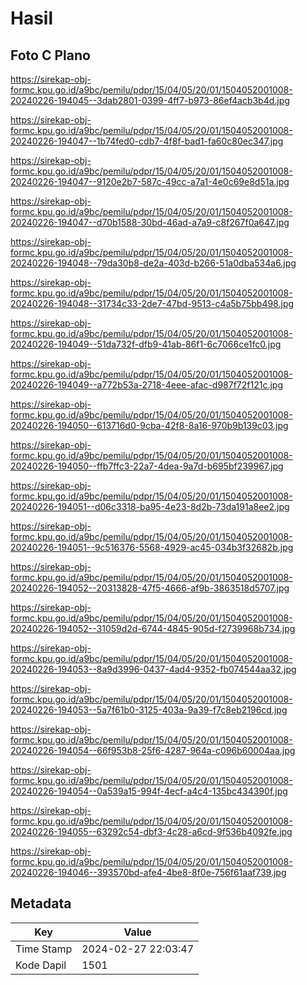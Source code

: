 # Hasil

## Foto C Plano

https://sirekap-obj-formc.kpu.go.id/a9bc/pemilu/pdpr/15/04/05/20/01/1504052001008-20240226-194045--3dab2801-0399-4ff7-b973-86ef4acb3b4d.jpg

https://sirekap-obj-formc.kpu.go.id/a9bc/pemilu/pdpr/15/04/05/20/01/1504052001008-20240226-194047--1b74fed0-cdb7-4f8f-bad1-fa60c80ec347.jpg

https://sirekap-obj-formc.kpu.go.id/a9bc/pemilu/pdpr/15/04/05/20/01/1504052001008-20240226-194047--9120e2b7-587c-49cc-a7a1-4e0c69e8d51a.jpg

https://sirekap-obj-formc.kpu.go.id/a9bc/pemilu/pdpr/15/04/05/20/01/1504052001008-20240226-194047--d70b1588-30bd-46ad-a7a9-c8f267f0a647.jpg

https://sirekap-obj-formc.kpu.go.id/a9bc/pemilu/pdpr/15/04/05/20/01/1504052001008-20240226-194048--79da30b8-de2a-403d-b266-51a0dba534a6.jpg

https://sirekap-obj-formc.kpu.go.id/a9bc/pemilu/pdpr/15/04/05/20/01/1504052001008-20240226-194048--31734c33-2de7-47bd-9513-c4a5b75bb498.jpg

https://sirekap-obj-formc.kpu.go.id/a9bc/pemilu/pdpr/15/04/05/20/01/1504052001008-20240226-194049--51da732f-dfb9-41ab-86f1-6c7066ce1fc0.jpg

https://sirekap-obj-formc.kpu.go.id/a9bc/pemilu/pdpr/15/04/05/20/01/1504052001008-20240226-194049--a772b53a-2718-4eee-afac-d987f72f121c.jpg

https://sirekap-obj-formc.kpu.go.id/a9bc/pemilu/pdpr/15/04/05/20/01/1504052001008-20240226-194050--613716d0-9cba-42f8-8a16-970b9b139c03.jpg

https://sirekap-obj-formc.kpu.go.id/a9bc/pemilu/pdpr/15/04/05/20/01/1504052001008-20240226-194050--ffb7ffc3-22a7-4dea-9a7d-b695bf239967.jpg

https://sirekap-obj-formc.kpu.go.id/a9bc/pemilu/pdpr/15/04/05/20/01/1504052001008-20240226-194051--d06c3318-ba95-4e23-8d2b-73da191a8ee2.jpg

https://sirekap-obj-formc.kpu.go.id/a9bc/pemilu/pdpr/15/04/05/20/01/1504052001008-20240226-194051--9c516376-5568-4929-ac45-034b3f32682b.jpg

https://sirekap-obj-formc.kpu.go.id/a9bc/pemilu/pdpr/15/04/05/20/01/1504052001008-20240226-194052--20313828-47f5-4666-af9b-3863518d5707.jpg

https://sirekap-obj-formc.kpu.go.id/a9bc/pemilu/pdpr/15/04/05/20/01/1504052001008-20240226-194052--31059d2d-6744-4845-905d-f2739968b734.jpg

https://sirekap-obj-formc.kpu.go.id/a9bc/pemilu/pdpr/15/04/05/20/01/1504052001008-20240226-194053--8a9d3996-0437-4ad4-9352-fb074544aa32.jpg

https://sirekap-obj-formc.kpu.go.id/a9bc/pemilu/pdpr/15/04/05/20/01/1504052001008-20240226-194053--5a7f61b0-3125-403a-9a39-f7c8eb2196cd.jpg

https://sirekap-obj-formc.kpu.go.id/a9bc/pemilu/pdpr/15/04/05/20/01/1504052001008-20240226-194054--66f953b8-25f6-4287-964a-c096b60004aa.jpg

https://sirekap-obj-formc.kpu.go.id/a9bc/pemilu/pdpr/15/04/05/20/01/1504052001008-20240226-194054--0a539a15-994f-4ecf-a4c4-135bc434390f.jpg

https://sirekap-obj-formc.kpu.go.id/a9bc/pemilu/pdpr/15/04/05/20/01/1504052001008-20240226-194055--63292c54-dbf3-4c28-a6cd-9f536b4092fe.jpg

https://sirekap-obj-formc.kpu.go.id/a9bc/pemilu/pdpr/15/04/05/20/01/1504052001008-20240226-194046--393570bd-afe4-4be8-8f0e-756f61aaf739.jpg


## Metadata

| Key        | Value               |
| ---------- | ------------------- |
| Time Stamp | 2024-02-27 22:03:47 |
| Kode Dapil | 1501                |



